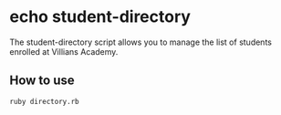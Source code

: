 # echo student-directory #

The student-directory script allows you to manage the list of students enrolled at Villians Academy.

## How to use ##

```shell
ruby directory.rb
```
